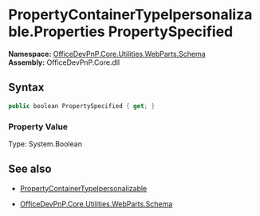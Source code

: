 # PropertyContainerTypeIpersonalizable.Properties PropertySpecified
  

**Namespace:** [OfficeDevPnP.Core.Utilities.WebParts.Schema](OfficeDevPnP.Core.Utilities.WebParts.Schema.md)  
**Assembly:** OfficeDevPnP.Core.dll  
## Syntax
```C#
public boolean PropertySpecified { get; }
```

### Property Value
Type: System.Boolean  

## See also
- [PropertyContainerTypeIpersonalizable](PropertyContainerTypeIpersonalizable.md) 

- [OfficeDevPnP.Core.Utilities.WebParts.Schema](OfficeDevPnP.Core.Utilities.WebParts.Schema.md)
